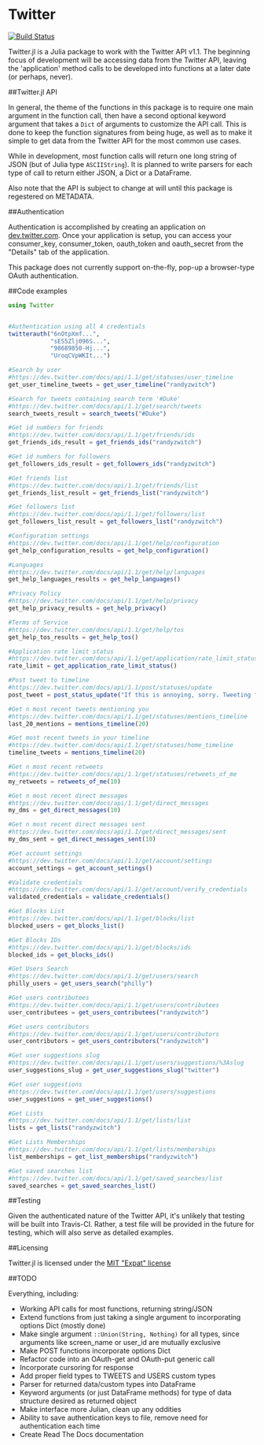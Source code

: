 # Twitter

[![Build Status](https://travis-ci.org/randyzwitch/Twitter.jl.png)](https://travis-ci.org/randyzwitch/Twitter.jl)

Twitter.jl is a Julia package to work with the Twitter API v1.1. The beginning focus of development will be accessing data from the Twitter API, leaving the 'application' method calls to be developed into functions at a later date (or perhaps, never).

##Twitter.jl API

In general, the theme of the functions in this package is to require one main argument in the function call, then have a second optional keyword argument that takes a `Dict` of arguments to customize the API call. This is done to keep the function signatures from being huge, as well as to make it simple to get data from the Twitter API for the most common use cases.

While in development, most function calls will return one long string of JSON (but of Julia type `ASCIIString`). It is planned to write parsers for each type of call to return either JSON, a Dict or a DataFrame.

Also note that the API is subject to change at will until this package is regestered on METADATA.

##Authentication

Authentication is accomplished by creating an application on [dev.twitter.com](https://dev.twitter.com). Once your application is setup, you can access your consumer_key, consumer_token, oauth_token and oauth_secret from the "Details" tab of the application.

This package does not currently support on-the-fly, pop-up a browser-type OAuth authentication. 

##Code examples

```julia
using Twitter


#Authentication using all 4 credentials
twitterauth("6nOtpXmf...", 
            "sES5Zlj096S...",
            "98689850-Hj...",
            "UroqCVpWKIt...")

#Search by user
#https://dev.twitter.com/docs/api/1.1/get/statuses/user_timeline
get_user_timeline_tweets = get_user_timeline("randyzwitch")

#Search for tweets containing search term '#Duke'
#https://dev.twitter.com/docs/api/1.1/get/search/tweets
search_tweets_result = search_tweets("#Duke")

#Get id numbers for friends
#https://dev.twitter.com/docs/api/1.1/get/friends/ids
get_friends_ids_result = get_friends_ids("randyzwitch")

#Get id numbers for followers
get_followers_ids_result = get_followers_ids("randyzwitch")

#Get friends list
#https://dev.twitter.com/docs/api/1.1/get/friends/list
get_friends_list_result = get_friends_list("randyzwitch")

#Get followers list
#https://dev.twitter.com/docs/api/1.1/get/followers/list
get_followers_list_result = get_followers_list("randyzwitch")

#Configuration settings
#https://dev.twitter.com/docs/api/1.1/get/help/configuration
get_help_configuration_results = get_help_configuration()

#Languages
#https://dev.twitter.com/docs/api/1.1/get/help/languages
get_help_languages_results = get_help_languages()

#Privacy Policy
#https://dev.twitter.com/docs/api/1.1/get/help/privacy
get_help_privacy_results = get_help_privacy()

#Terms of Service
#https://dev.twitter.com/docs/api/1.1/get/help/tos
get_help_tos_results = get_help_tos()

#Application rate limit status
#https://dev.twitter.com/docs/api/1.1/get/application/rate_limit_status
rate_limit = get_application_rate_limit_status()

#Post tweet to timeline
#https://dev.twitter.com/docs/api/1.1/post/statuses/update
post_tweet = post_status_update("If this is annoying, sorry. Tweeting from inside #julialang using only Julia code.")

#Get n most recent tweets mentioning you
#https://dev.twitter.com/docs/api/1.1/get/statuses/mentions_timeline
last_20_mentions = mentions_timeline(20)

#Get most recent tweets in your timeline
#https://dev.twitter.com/docs/api/1.1/get/statuses/home_timeline
timeline_tweets = mentions_timeline(20)

#Get n most recent retweets
#https://dev.twitter.com/docs/api/1.1/get/statuses/retweets_of_me
my_retweets = retweets_of_me(10)

#Get n most recent direct messages
#https://dev.twitter.com/docs/api/1.1/get/direct_messages
my_dms = get_direct_messages(10)

#Get n most recent direct messages sent
#https://dev.twitter.com/docs/api/1.1/get/direct_messages/sent
my_dms_sent = get_direct_messages_sent(10)

#Get account settings
#https://dev.twitter.com/docs/api/1.1/get/account/settings
account_settings = get_account_settings()

#Validate credentials
#https://dev.twitter.com/docs/api/1.1/get/account/verify_credentials
validated_credentials = validate_credentials()

#Get Blocks List
#https://dev.twitter.com/docs/api/1.1/get/blocks/list
blocked_users = get_blocks_list()

#Get Blocks IDs
#https://dev.twitter.com/docs/api/1.1/get/blocks/ids
blocked_ids = get_blocks_ids()

#Get Users Search
#https://dev.twitter.com/docs/api/1.1/get/users/search
philly_users = get_users_search("philly")

#Get users contributees
#https://dev.twitter.com/docs/api/1.1/get/users/contributees
user_contributees = get_users_contributees("randyzwitch")

#Get users contributors
#https://dev.twitter.com/docs/api/1.1/get/users/contributors
user_contributors = get_users_contributors("randyzwitch")

#Get user suggestions slug
#https://dev.twitter.com/docs/api/1.1/get/users/suggestions/%3Aslug
user_suggestions_slug = get_user_suggestions_slug("twitter")

#Get user suggestions
#https://dev.twitter.com/docs/api/1.1/get/users/suggestions
user_suggestions = get_user_suggestions()

#Get Lists
#https://dev.twitter.com/docs/api/1.1/get/lists/list
lists = get_lists("randyzwitch")

#Get Lists Memberships
#https://dev.twitter.com/docs/api/1.1/get/lists/memberships
list_memberships = get_list_memberships("randyzwitch")

#Get saved searches list
#https://dev.twitter.com/docs/api/1.1/get/saved_searches/list
saved_searches = get_saved_searches_list()
```

##Testing

Given the authenticated nature of the Twitter API, it's unlikely that testing will be built into Travis-CI. Rather, a test file will be provided in the future for testing, which will also serve as detailed examples.

##Licensing

Twitter.jl is licensed under the [MIT "Expat" license](https://github.com/randyzwitch/Twitter.jl/blob/master/LICENSE.md)

##TODO

Everything, including:

- Working API calls for most functions, returning string/JSON
- Extend functions from just taking a single argument to incorporating options Dict (mostly done)
- Make single argument `::Union(String, Nothing)` for all types, since arguments like screen_name or user_id are mutually exclusive
- Make POST functions incorporate options Dict
- Refactor code into an OAuth-get and OAuth-put generic call
- Incorporate cursoring for response
- Add proper field types to TWEETS and USERS custom types
- Parser for returned data/custom types into DataFrame
- Keyword arguments (or just DataFrame methods) for type of data structure desired as returned object
- Make interface more Julian, clean up any oddities
- Ability to save authentication keys to file, remove need for authentication each time
- Create Read The Docs documentation
